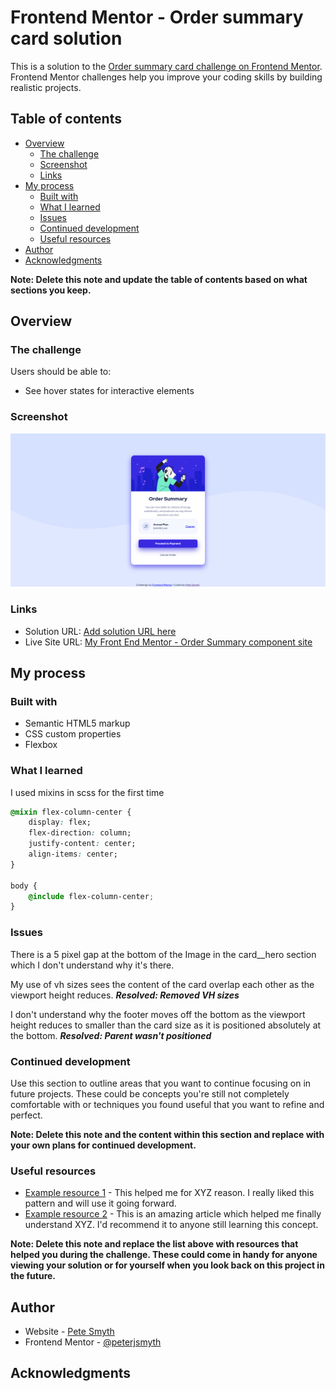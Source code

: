 # Frontend Mentor - Order summary card solution

This is a solution to the [Order summary card challenge on Frontend Mentor](https://www.frontendmentor.io/challenges/order-summary-component-QlPmajDUj). Frontend Mentor challenges help you improve your coding skills by building realistic projects.

## Table of contents

- [Overview](#overview)
  - [The challenge](#the-challenge)
  - [Screenshot](#screenshot)
  - [Links](#links)
- [My process](#my-process)
  - [Built with](#built-with)
  - [What I learned](#what-i-learned)
  - [Issues](#issues)
  - [Continued development](#continued-development)
  - [Useful resources](#useful-resources)
- [Author](#author)
- [Acknowledgments](#acknowledgments)

**Note: Delete this note and update the table of contents based on what sections you keep.**

## Overview

### The challenge

Users should be able to:

- See hover states for interactive elements

### Screenshot

![](Screenshots/Frontend_Mentor_Order_summary_card.png)

### Links

- Solution URL: [Add solution URL here](https://your-solution-url.com)
- Live Site URL: [My Front End Mentor - Order Summary component site](https://peterjsmyth.github.io/FEM_Order-Summary-Component/)

## My process

### Built with

- Semantic HTML5 markup
- CSS custom properties
- Flexbox

### What I learned

I used mixins in scss for the first time

```css
@mixin flex-column-center {
    display: flex;
    flex-direction: column;
    justify-content: center;
    align-items: center;
}

body {
    @include flex-column-center;
}
```
### Issues

There is a 5 pixel gap at the bottom of the Image in the card__hero section which I don't understand why it's there.

My use of vh sizes sees the content of the card overlap each other as the viewport height reduces. 
___Resolved: Removed VH sizes___

I don't understand why the footer moves off the bottom as the viewport height reduces to smaller than the card size as it is positioned absolutely at the bottom. 
___Resolved: Parent wasn't positioned___


### Continued development

Use this section to outline areas that you want to continue focusing on in future projects. These could be concepts you're still not completely comfortable with or techniques you found useful that you want to refine and perfect.

**Note: Delete this note and the content within this section and replace with your own plans for continued development.**

### Useful resources

- [Example resource 1](https://www.example.com) - This helped me for XYZ reason. I really liked this pattern and will use it going forward.
- [Example resource 2](https://www.example.com) - This is an amazing article which helped me finally understand XYZ. I'd recommend it to anyone still learning this concept.

**Note: Delete this note and replace the list above with resources that helped you during the challenge. These could come in handy for anyone viewing your solution or for yourself when you look back on this project in the future.**

## Author

- Website - [Pete Smyth](https://github.com/peterjsmyth)
- Frontend Mentor - [@peterjsmyth](https://www.frontendmentor.io/profile/peterjsmyth)


## Acknowledgments


